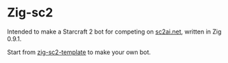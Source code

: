 # Zig-sc2

Intended to make a Starcraft 2 bot for competing on [sc2ai.net](https://sc2ai.net/), written in Zig 0.9.1.

Start from [zig-sc2-template](https://github.com/spudde123/zig-sc2-template) to make your own bot.
